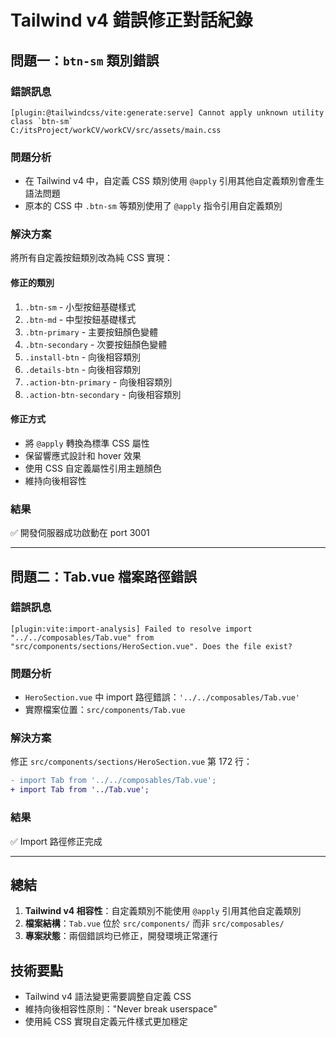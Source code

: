 # Tailwind v4 錯誤修正對話紀錄

## 問題一：`btn-sm` 類別錯誤

### 錯誤訊息
```
[plugin:@tailwindcss/vite:generate:serve] Cannot apply unknown utility class `btn-sm`
C:/itsProject/workCV/workCV/src/assets/main.css
```

### 問題分析
- 在 Tailwind v4 中，自定義 CSS 類別使用 `@apply` 引用其他自定義類別會產生語法問題
- 原本的 CSS 中 `.btn-sm` 等類別使用了 `@apply` 指令引用自定義類別

### 解決方案
將所有自定義按鈕類別改為純 CSS 實現：

#### 修正的類別
1. `.btn-sm` - 小型按鈕基礎樣式
2. `.btn-md` - 中型按鈕基礎樣式  
3. `.btn-primary` - 主要按鈕顏色變體
4. `.btn-secondary` - 次要按鈕顏色變體
5. `.install-btn` - 向後相容類別
6. `.details-btn` - 向後相容類別
7. `.action-btn-primary` - 向後相容類別
8. `.action-btn-secondary` - 向後相容類別

#### 修正方式
- 將 `@apply` 轉換為標準 CSS 屬性
- 保留響應式設計和 hover 效果
- 使用 CSS 自定義屬性引用主題顏色
- 維持向後相容性

### 結果
✅ 開發伺服器成功啟動在 port 3001

---

## 問題二：Tab.vue 檔案路徑錯誤

### 錯誤訊息
```
[plugin:vite:import-analysis] Failed to resolve import "../../composables/Tab.vue" from "src/components/sections/HeroSection.vue". Does the file exist?
```

### 問題分析
- `HeroSection.vue` 中 import 路徑錯誤：`'../../composables/Tab.vue'`
- 實際檔案位置：`src/components/Tab.vue`

### 解決方案
修正 `src/components/sections/HeroSection.vue` 第 172 行：

```diff
- import Tab from '../../composables/Tab.vue';
+ import Tab from '../Tab.vue';
```

### 結果  
✅ Import 路徑修正完成

---

## 總結
1. **Tailwind v4 相容性**：自定義類別不能使用 `@apply` 引用其他自定義類別
2. **檔案結構**：`Tab.vue` 位於 `src/components/` 而非 `src/composables/`
3. **專案狀態**：兩個錯誤均已修正，開發環境正常運行

## 技術要點
- Tailwind v4 語法變更需要調整自定義 CSS
- 維持向後相容性原則："Never break userspace"
- 使用純 CSS 實現自定義元件樣式更加穩定